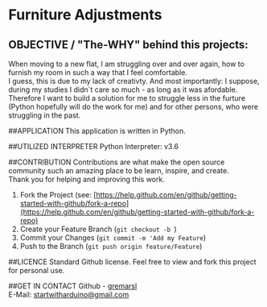 # Furniture Adjustments

## OBJECTIVE / "The-WHY" behind this projects:
When moving to a new flat, I am struggling over and over again, how to furnish my room in such a way that 
I feel comfortable. \
I guess, this is due to my lack of creativty. And most importantly: I suppose, during my studies I didn`t care so much - as long as 
it was afordable. \
Therefore I want to build a solution for me to struggle less in the furture (Python hopefully will do the work for me) and for other persons, who were struggling in the past. 


##APPLICATION
This application is written in Python.

##UTILIZED INTERPRETER 
Python Interpreter: v3.6

##CONTRIBUTION
Contributions are what make the open source community such an amazing place to be learn, inspire, and create. 
\
Thank you for helping and improving this work. 

1. Fork the Project (see: [https://help.github.com/en/github/getting-started-with-github/fork-a-repo](https://help.github.com/en/github/getting-started-with-github/fork-a-repo)
2. Create your Feature Branch (`git checkout -b `)
3. Commit your Changes (`git commit -m 'Add my Feature`)
4. Push to the Branch (`git push origin feature/Feature`)

##LICENCE 
Standard Github license. Feel free to view and fork this project for personal use.

##GET IN CONTACT 
Github - [gremarsl](https://github.com/gremarsl)\
E-Mail:  [startwitharduino@gmail.com ](startwitharduino@gmail.com)
